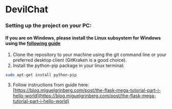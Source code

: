 # DevilChat

### Setting up the project on your PC:

#### If you are on Windows, please install the Linux subsystem for Windows using the [following guide](https://docs.microsoft.com/en-us/windows/wsl/install-win10)

1. Clone the repository to your machine using the git command line or your preferred desktop client (GitKraken is a good choice).
2. Install the python-pip package in your linux terminal:

```bash
sudo apt-get install python-pip
```
3. Follow instructions from guide here: [https://blog.miguelgrinberg.com/post/the-flask-mega-tutorial-part-i-hello-world](https://blog.miguelgrinberg.com/post/the-flask-mega-tutorial-part-i-hello-world)


